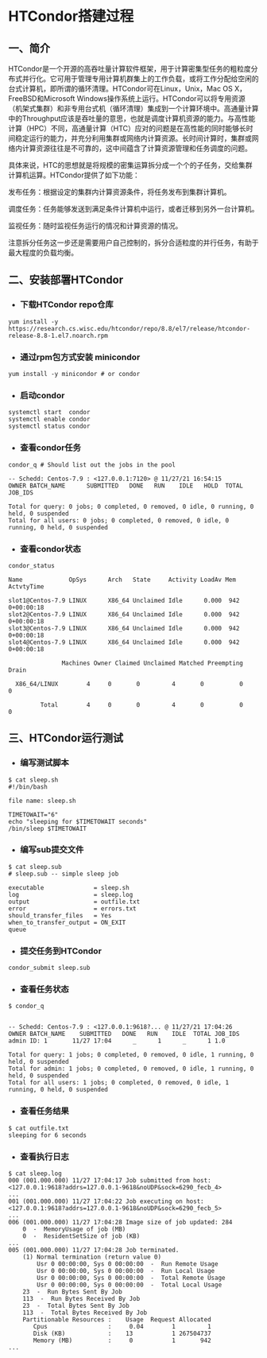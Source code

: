 # HTCondor搭建过程



## 一、简介

HTCondor是一个开源的高吞吐量计算软件框架，用于计算密集型任务的粗粒度分布式并行化。它可用于管理专用计算机群集上的工作负载，或将工作分配给空闲的台式计算机，即所谓的循环清理。HTCondor可在Linux，Unix，Mac OS X，FreeBSD和Microsoft Windows操作系统上运行。HTCondor可以将专用资源（机架式集群）和非专用台式机（循环清理）集成到一个计算环境中。高通量计算中的Throughput应该是吞吐量的意思，也就是调度计算机资源的能力。与高性能计算（HPC）不同，高通量计算（HTC）应对的问题是在高性能的同时能够长时间稳定运行的能力，并充分利用集群或网络内计算资源。长时间计算时，集群或网络内计算资源往往是不可靠的，这中间蕴含了计算资源管理和任务调度的问题。

具体来说，HTC的思想就是将规模的密集运算拆分成一个个的子任务，交给集群计算机运算。HTCondor提供了如下功能：

发布任务：根据设定的集群内计算资源条件，将任务发布到集群计算机。

调度任务：任务能够发送到满足条件计算机中运行，或者迁移到另外一台计算机。

监视任务：随时监视任务运行的情况和计算资源的情况。

注意拆分任务这一步还是需要用户自己控制的，拆分合适粒度的并行任务，有助于最大程度的负载均衡。



## 二、安装部署HTCondor

- ### 下载HTCondor repo仓库

```
yum install -y https://research.cs.wisc.edu/htcondor/repo/8.8/el7/release/htcondor-release-8.8-1.el7.noarch.rpm
```

- ### 通过rpm包方式安装 minicondor

```
yum install -y minicondor # or condor
```

- ### 启动condor

```
systemctl start  condor
systemctl enable condor
systemctl status condor
```

- ### 查看condor任务

```
condor_q # Should list out the jobs in the pool

-- Schedd: Centos-7.9 : <127.0.0.1:7120> @ 11/27/21 16:54:15
OWNER BATCH_NAME      SUBMITTED   DONE   RUN    IDLE   HOLD  TOTAL JOB_IDS

Total for query: 0 jobs; 0 completed, 0 removed, 0 idle, 0 running, 0 held, 0 suspended 
Total for all users: 0 jobs; 0 completed, 0 removed, 0 idle, 0 running, 0 held, 0 suspended

```

- ### 查看condor状态

```
condor_status

Name             OpSys      Arch   State     Activity LoadAv Mem   ActvtyTime

slot1@Centos-7.9 LINUX      X86_64 Unclaimed Idle      0.000  942  0+00:00:18
slot2@Centos-7.9 LINUX      X86_64 Unclaimed Idle      0.000  942  0+00:00:18
slot3@Centos-7.9 LINUX      X86_64 Unclaimed Idle      0.000  942  0+00:00:18
slot4@Centos-7.9 LINUX      X86_64 Unclaimed Idle      0.000  942  0+00:00:18

               Machines Owner Claimed Unclaimed Matched Preempting  Drain

  X86_64/LINUX        4     0       0         4       0          0      0

         Total        4     0       0         4       0          0      0

```



## 三、HTCondor运行测试

- ### 编写测试脚本

```
$ cat sleep.sh 
#!/bin/bash

file name: sleep.sh

TIMETOWAIT="6"
echo "sleeping for $TIMETOWAIT seconds"
/bin/sleep $TIMETOWAIT
```

- ### 编写sub提交文件

```
$ cat sleep.sub 
# sleep.sub -- simple sleep job

executable              = sleep.sh
log                     = sleep.log
output                  = outfile.txt
error                   = errors.txt
should_transfer_files   = Yes
when_to_transfer_output = ON_EXIT
queue
```

- ### 提交任务到HTCondor

```
condor_submit sleep.sub
```

- ### 查看任务状态

```
$ condor_q


-- Schedd: Centos-7.9 : <127.0.0.1:9618?... @ 11/27/21 17:04:26
OWNER BATCH_NAME    SUBMITTED   DONE   RUN    IDLE  TOTAL JOB_IDS
admin ID: 1       11/27 17:04      _      1      _      1 1.0

Total for query: 1 jobs; 0 completed, 0 removed, 0 idle, 1 running, 0 held, 0 suspended 
Total for admin: 1 jobs; 0 completed, 0 removed, 0 idle, 1 running, 0 held, 0 suspended 
Total for all users: 1 jobs; 0 completed, 0 removed, 0 idle, 1 running, 0 held, 0 suspended

```

- ### 查看任务结果

```
$ cat outfile.txt 
sleeping for 6 seconds

```

- ### 查看执行日志  

```
$ cat sleep.log 
000 (001.000.000) 11/27 17:04:17 Job submitted from host: <127.0.0.1:9618?addrs=127.0.0.1-9618&noUDP&sock=6290_fecb_4>
...
001 (001.000.000) 11/27 17:04:22 Job executing on host: <127.0.0.1:9618?addrs=127.0.0.1-9618&noUDP&sock=6290_fecb_5>
...
006 (001.000.000) 11/27 17:04:28 Image size of job updated: 284
	0  -  MemoryUsage of job (MB)
	0  -  ResidentSetSize of job (KB)
...
005 (001.000.000) 11/27 17:04:28 Job terminated.
	(1) Normal termination (return value 0)
		Usr 0 00:00:00, Sys 0 00:00:00  -  Run Remote Usage
		Usr 0 00:00:00, Sys 0 00:00:00  -  Run Local Usage
		Usr 0 00:00:00, Sys 0 00:00:00  -  Total Remote Usage
		Usr 0 00:00:00, Sys 0 00:00:00  -  Total Local Usage
	23  -  Run Bytes Sent By Job
	113  -  Run Bytes Received By Job
	23  -  Total Bytes Sent By Job
	113  -  Total Bytes Received By Job
	Partitionable Resources :    Usage  Request Allocated 
	   Cpus                 :     0.04        1         1 
	   Disk (KB)            :    13           1 267504737 
	   Memory (MB)          :     0           1       942 
...

```

